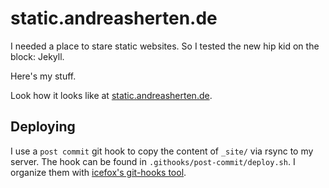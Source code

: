 # static.andreasherten.de
I needed a place to stare static websites. So I tested the new hip kid on the block: Jekyll.

Here's my stuff.

Look how it looks like at [static.andreasherten.de](http://static.andreasherten.de).

## Deploying
I use a `post commit` git hook to copy the content of `_site/` via rsync to my server. The hook can be found in `.githooks/post-commit/deploy.sh`. I organize them with [icefox's git-hooks tool](https://github.com/icefox/git-hooks).

